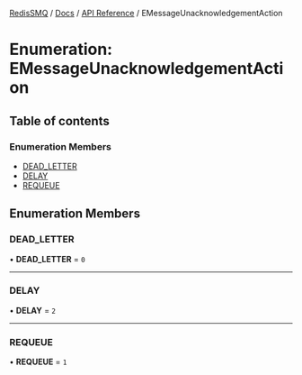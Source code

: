 [RedisSMQ](../../../README.md) / [Docs](../../README.md) / [API Reference](../README.md) / EMessageUnacknowledgementAction

# Enumeration: EMessageUnacknowledgementAction

## Table of contents

### Enumeration Members

- [DEAD\_LETTER](EMessageUnacknowledgementAction.md#dead_letter)
- [DELAY](EMessageUnacknowledgementAction.md#delay)
- [REQUEUE](EMessageUnacknowledgementAction.md#requeue)

## Enumeration Members

### DEAD\_LETTER

• **DEAD\_LETTER** = ``0``

___

### DELAY

• **DELAY** = ``2``

___

### REQUEUE

• **REQUEUE** = ``1``
